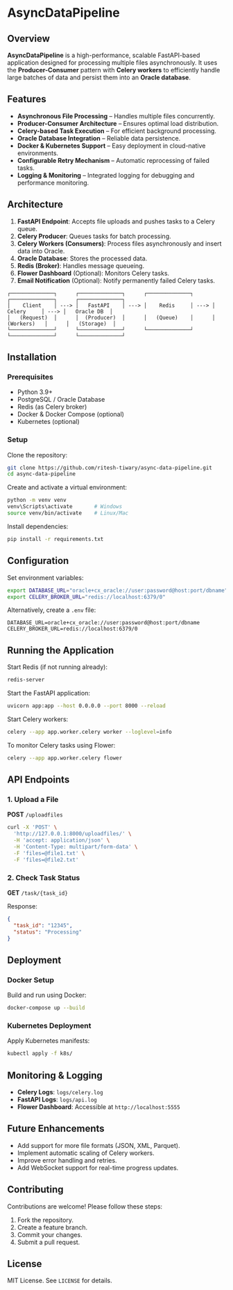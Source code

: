 # AsyncDataPipeline

## Overview
**AsyncDataPipeline** is a high-performance, scalable FastAPI-based application designed for processing multiple files asynchronously. It uses the **Producer-Consumer** pattern with **Celery workers** to efficiently handle large batches of data and persist them into an **Oracle database**.

## Features
- **Asynchronous File Processing** – Handles multiple files concurrently.
- **Producer-Consumer Architecture** – Ensures optimal load distribution.
- **Celery-based Task Execution** – For efficient background processing.
- **Oracle Database Integration** – Reliable data persistence.
- **Docker & Kubernetes Support** – Easy deployment in cloud-native environments.
- **Configurable Retry Mechanism** – Automatic reprocessing of failed tasks.
- **Logging & Monitoring** – Integrated logging for debugging and performance monitoring.

## Architecture
1. **FastAPI Endpoint**: Accepts file uploads and pushes tasks to a Celery queue.
2. **Celery Producer**: Queues tasks for batch processing.
3. **Celery Workers (Consumers)**: Process files asynchronously and insert data into Oracle.
4. **Oracle Database**: Stores the processed data.
5. **Redis (Broker)**: Handles message queueing.
6. **Flower Dashboard** (Optional): Monitors Celery tasks.
7. **Email Notification** (Optional): Notify permanently failed Celery tasks.

```plaintext
┌──────────────┐      ┌──────────────┐      ┌──────────────┐      ┌──────────────┐      ┌──────────────┐
│    Client    │ ---> │   FastAPI    │ ---> │    Redis     │ ---> │   Celery     │ ---> │   Oracle DB  │
│   (Request)  │      │  (Producer)  │      │   (Queue)    │      │  (Workers)   │      │   (Storage)  │
└──────────────┘      └──────────────┘      └──────────────┘      └──────────────┘      └──────────────┘
```

## Installation
### Prerequisites
- Python 3.9+
- PostgreSQL / Oracle Database
- Redis (as Celery broker)
- Docker & Docker Compose (optional)
- Kubernetes (optional)

### Setup
Clone the repository:
```bash
git clone https://github.com/ritesh-tiwary/async-data-pipeline.git
cd async-data-pipeline
```

Create and activate a virtual environment:
```bash
python -m venv venv
venv\Scripts\activate       # Windows
source venv/bin/activate    # Linux/Mac
```

Install dependencies:
```bash
pip install -r requirements.txt
```

## Configuration
Set environment variables:
```bash
export DATABASE_URL="oracle+cx_oracle://user:password@host:port/dbname"
export CELERY_BROKER_URL="redis://localhost:6379/0"
```

Alternatively, create a `.env` file:
```
DATABASE_URL=oracle+cx_oracle://user:password@host:port/dbname
CELERY_BROKER_URL=redis://localhost:6379/0
```

## Running the Application
Start Redis (if not running already):
```bash
redis-server
```

Start the FastAPI application:
```bash
uvicorn app:app --host 0.0.0.0 --port 8000 --reload
```

Start Celery workers:
```bash
celery --app app.worker.celery worker --loglevel=info
```

To monitor Celery tasks using Flower:
```bash
celery --app app.worker.celery flower
```

## API Endpoints
### 1. Upload a File
**POST** `/uploadfiles`
```bash
curl -X 'POST' \
  'http://127.0.0.1:8000/uploadfiles/' \
  -H 'accept: application/json' \
  -H 'Content-Type: multipart/form-data' \
  -F 'files=@file1.txt' \
  -F 'files=@file2.txt'
```

### 2. Check Task Status
**GET** `/task/{task_id}`

Response:
```json
{
  "task_id": "12345",
  "status": "Processing"
}
```

## Deployment
### Docker Setup
Build and run using Docker:
```bash
docker-compose up --build
```

### Kubernetes Deployment
Apply Kubernetes manifests:
```bash
kubectl apply -f k8s/
```

## Monitoring & Logging
- **Celery Logs**: `logs/celery.log`
- **FastAPI Logs**: `logs/api.log`
- **Flower Dashboard**: Accessible at `http://localhost:5555`

## Future Enhancements
- Add support for more file formats (JSON, XML, Parquet).
- Implement automatic scaling of Celery workers.
- Improve error handling and retries.
- Add WebSocket support for real-time progress updates.

## Contributing
Contributions are welcome! Please follow these steps:
1. Fork the repository.
2. Create a feature branch.
3. Commit your changes.
4. Submit a pull request.

## License
MIT License. See `LICENSE` for details.
